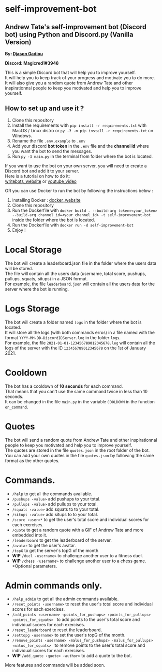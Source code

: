 # self-improvement-bot
## Andrew Tate's self-improvement bot (Discord bot) using Python and Discord.py (Vanilla Version)
**By: [Djason Gadiou](https://github.com/Magicred-1/)**

**Discord: Magicred1#3948**

This is a simple Discord bot that will help you to improve yourself.<br>
It will help you to keep track of your progress and motivate you to do more.<br>
It will also give you a random quote from Andrew Tate and other inspirationnal people to keep you motivated and help you to improve yourself.

## How to set up and use it ?

1. Clone this repository
2. Install the requirements with `pip install -r requirements.txt` with MacOS / Linux distro or `py -3 -m pip install -r requirements.txt` on Windows.
3. Rename the file `.env.example` to `.env`
4. Add your discord **bot token** in the `.env` file and the **channel id** where you want the bot to send the messages.
5. Run `py -3 main.py` in the terminal from folder where the bot is located.

If you want to use the bot on your own server, you will need to create a Discord bot and add it to your server.<br>
Here is a tutorial on how to do it:<br> [writebots_website](https://www.writebots.com/discord-bot-token/) or [youtube_video](https://www.youtube.com/watch?v=SPTfmiYiuok)

OR you can use Docker to run the bot by following the instructions below :

1. Installing Docker : [docker_website](https://docs.docker.com/get-docker/)
2. Clone this repository
3. Run the Dockerfile with `docker build . --build-arg token=<your_token> --build-arg channel_id=<your_channel_id> -t self-improvement-bot` inside the folder where the bot is located.
4. Run the Dockerfile with `docker run -d self-improvement-bot`
5. Enjoy !

# Local Storage

The bot will create a leaderboard.json file in the folder where the users data will be stored.<br>
The file will contain all the users data (username, total score, pushups, pullups, squats, situps) in a JSON format.<br>
For example, the file `leaderboard.json` will contain all the users data for the server where the bot is running.


# Logs Storage

The bot will create a folder named `logs` in the folder where the bot is located.<br>
It will store all the logs (with both commands erros) in a file named with the format `YYYY-MM-DD-DiscordIDServer.log` in the folder `logs`.<br>
For example, the file `2021-01-01-123456789012345678.log` will contain all the logs of the server with the ID `123456789012345678` on the 1st of January 2021.

# Cooldown 

The bot has a cooldown of **10 seconds** for each command.<br>
That means that you can't use the same command twice in less than 10 seconds.<br>
It can be changed in the file `main.py` in the variable `COOLDOWN` in the function `on_command`.

# Quotes

The bot will send a random quote from Andrew Tate and other inspirationnal people to keep you motivated and help you to improve yourself.<br>
The quotes are stored in the file `quotes.json` in the root folder of the bot.<br>
You can add your own quotes in the file `quotes.json` by following the same format as the other quotes.

# Commands.
- `/help` to get all the commands available.
- `/pushups ‹value>` add pushups to your total.
- `/pullups ‹value>` add pullups to your total.
- `/squats ‹value>` add squats to to your total.
- `/situps ‹value>` add situps to to your total.
- `/score ‹user>*` to get the user's total score and individual scores for each exercises.
- `/quote` to get a random quote with a GIF of Andrew Tate and more embedded into it.
- `/leaderboard` to get the leaderboard of the server.
- `/avatar` to get the user's avatar.
- `/topG` to get the server's topG of the month.
- **WIP** `/duel ‹username>` to challenge another user to a fitness duel.
- **WIP** `/chess ‹username>` to challenge another user to a chess game.
*Optional parameters.

# Admin commands only.
- `/help_admin` to get all the admin commands available.
- `/reset_points ‹username>` to reset the user's total score and individual scores for each exercises.
- `/add_points ‹username> ‹points_for_pushups> ‹points_for_pullups> ‹points_for_squats> ` to add points to the user's total score and individual scores for each exercises.
- `/reset_leaderboard` to reset the leaderboard.
- `/settopg ‹username>` to set the user's topG of the month.
- `/remove_points ‹username> ‹malus_for_pushups> ‹malus_for_pullups> ‹malus_for_squats> ` to remove points to the user's total score and individual scores for each exercises.
- **WIP** `/add_quote ‹quote> ‹author>` to add a quote to the bot.

More features and commands will be added soon.
